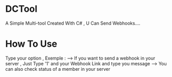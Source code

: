 # DCTool
A Simple Multi-tool Created With C# , U Can Send Webhooks....
# How To Use
Type your option , 
Exemple :
--> If you want to send a webhook in your server , Just Type '1' and your Webhook Link and type you message 
--> You can also check status of a member in your server
